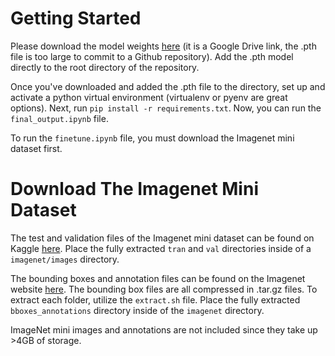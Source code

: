 # Getting Started
Please download the model weights [here](https://drive.google.com/file/d/1v9GcJYwForenvSveiC1kfHYkwQxF79Hk/view) (it is a Google Drive link, the .pth file is too large to commit to a Github repository). Add the .pth model directly to the root directory of the repository.

Once you've downloaded and added the .pth file to the directory, set up and activate a python virtual environment (virtualenv or pyenv are great options). Next, run `pip install -r requirements.txt`. Now, you can run the `final_output.ipynb` file.

To run the `finetune.ipynb` file, you must download the Imagenet mini dataset first.

# Download The Imagenet Mini Dataset
The test and validation files of the Imagenet mini dataset can be found on Kaggle [here](https://www.kaggle.com/datasets/ifigotin/imagenetmini-1000/data). Place the fully extracted `tran` and `val` directories inside of a `imagenet/images` directory.

The bounding boxes and annotation files can be found on the Imagenet website [here](https://image-net.org/download-bboxes). The bounding box files are all compressed in .tar.gz files. To extract each folder, utilize the `extract.sh` file. Place the fully extracted `bboxes_annotations` directory inside of the `imagenet` directory.

ImageNet mini images and annotations are not included since they take up >4GB of storage. 
